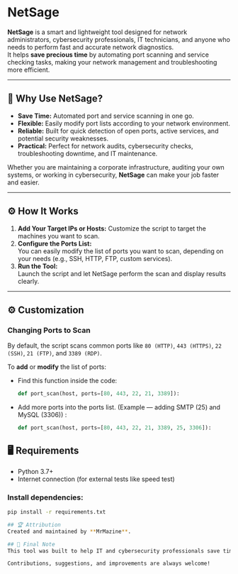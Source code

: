 # NetSage

**NetSage** is a smart and lightweight tool designed for network administrators, cybersecurity professionals, IT technicians, and anyone who needs to perform fast and accurate network diagnostics.  
It helps **save precious time** by automating port scanning and service checking tasks, making your network management and troubleshooting more efficient.

---

## 🚀 Why Use NetSage?

- **Save Time:** Automated port and service scanning in one go.
- **Flexible:** Easily modify port lists according to your network environment.
- **Reliable:** Built for quick detection of open ports, active services, and potential security weaknesses.
- **Practical:** Perfect for network audits, cybersecurity checks, troubleshooting downtime, and IT maintenance.

Whether you are maintaining a corporate infrastructure, auditing your own systems, or working in cybersecurity, **NetSage** can make your job faster and easier.

---

## ⚙️ How It Works

1. **Add Your Target IPs or Hosts:** Customize the script to target the machines you want to scan.
2. **Configure the Ports List:**  
   You can easily modify the list of ports you want to scan, depending on your needs (e.g., SSH, HTTP, FTP, custom services).
3. **Run the Tool:**  
   Launch the script and let NetSage perform the scan and display results clearly.

---

## ⚙️ Customization
### Changing Ports to Scan
By default, the script scans common ports like `80 (HTTP)`, `443 (HTTPS)`, `22 (SSH)`, `21 (FTP)`, and `3389 (RDP)`.

To **add** or **modify** the list of ports:

- Find this function inside the code:
     ```python
     def port_scan(host, ports=[80, 443, 22, 21, 3389]):
- Add more ports into the ports list. (Example — adding SMTP (25) and MySQL (3306)) :
     ```python
     def port_scan(host, ports=[80, 443, 22, 21, 3389, 25, 3306]):

## 🖥 Requirements
- Python 3.7+
- Internet connection (for external tests like speed test)
### Install dependencies:
```bash
pip install -r requirements.txt

## 🏆 Attribution
Created and maintained by **MrMazine**.

## 📢 Final Note
This tool was built to help IT and cybersecurity professionals save time and energy, allowing you to focus on fixing network issues instead of searching for them.

Contributions, suggestions, and improvements are always welcome!
